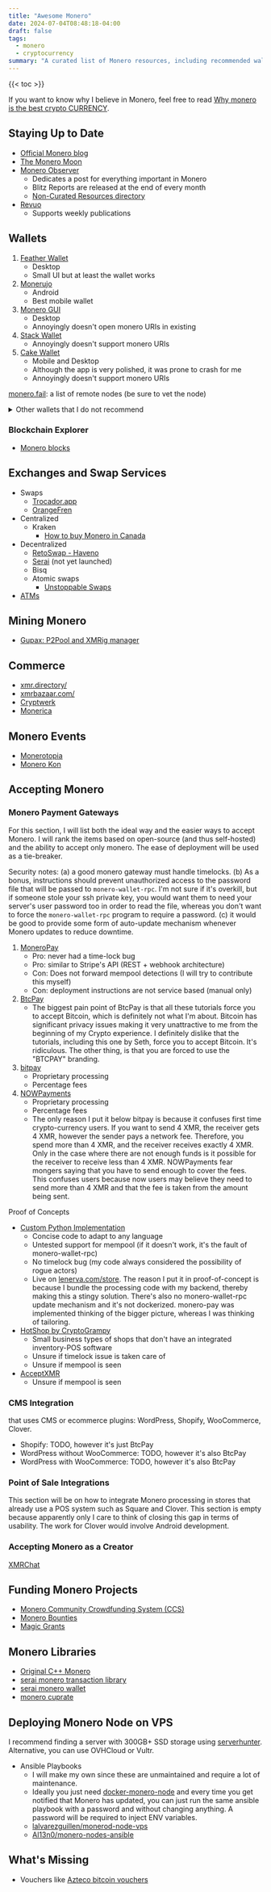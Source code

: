 ```yaml
---
title: "Awesome Monero"
date: 2024-07-04T08:48:18-04:00
draft: false
tags:
  - monero
  - cryptocurrency
summary: "A curated list of Monero resources, including recommended wallets, payment gateways, exchanges, funding opportunities, and libraries with insights on open-source options and integrations."
---
```


{{< toc >}}

If you want to know why I believe in Monero, feel free to read [Why monero is the best crypto CURRENCY](/posts/why-monero-is-the-best-crypto-currency).

## Staying Up to Date

- [Official Monero blog](https://www.getmonero.org/blog/)
- [The Monero Moon](https://www.themoneromoon.com/)
- [Monero Observer](https://monero.observer/)
  - Dedicates a post for everything important in Monero
  - Blitz Reports are released at the end of every month
  - [Non-Curated Resources directory](https://monero.observer/resources/)
- [Revuo](https://www.revuo-xmr.com/)
  - Supports weekly publications

## Wallets

1. [Feather Wallet](https://docs.featherwallet.org/)
    - Desktop
    - Small UI but at least the wallet works
2. [Monerujo](https://www.monerujo.io/)
    - Android
    - Best mobile wallet
3. [Monero GUI](https://github.com/monero-project/monero-gui)
    - Desktop
    - Annoyingly doesn't open monero URIs in existing
4. [Stack Wallet](https://stackwallet.com/)
    - Annoyingly doesn't support monero URIs
5. [Cake Wallet](https://cakewallet.com/)
    - Mobile and Desktop
    - Although the app is very polished, it was prone to crash for me
    - Annoyingly doesn't support monero URIs

[monero.fail](https://monero.fail/): a list of remote nodes (be sure to vet the node)

<details><summary>Other wallets that I do not recommend</summary>

- [Trust Wallet](https://trustwallet.com/monero-wallet)
  - Mobile and Cross Platform Desktop
  - **Proprietary**
  - Multi coin wallet
- [MyMonero](https://mymonero.com/)
  - Mobile and Cross Platform Desktop
  - Desktop app hasn't been updated since November 2022
  - Android app hasn't been updated since September 2023
  - Uses a different way to sync wallet, I can't recommend it
  - Can corrupt the wallet save file, just not good for beginners

</details>

### Blockchain Explorer

- [Monero blocks](https://localmonero.co/blocks/)

## Exchanges and Swap Services

- Swaps
  - [Trocador.app](https://trocador.app/)
  - [OrangeFren](https://orangefren.com/)
- Centralized
  - Kraken
    - [How to buy Monero in Canada](/posts/how-to-buy-monero-in-canada)
- Decentralized
  - [RetoSwap - Haveno](https://retoswap.com/)
  - [Serai](https://serai.exchange/) (not yet launched)
  - Bisq
  - Atomic swaps
    - [Unstoppable Swaps](https://unstoppableswap.net/)
- [ATMs](https://coinatmradar.com/)

## Mining Monero

- [Gupax: P2Pool and XMRig manager](https://github.com/hinto-janai/gupax?tab=readme-ov-file#what-is-monerop2poolxmriggupax)

## Commerce

- [xmr.directory/](https://xmr.directory/)
- [xmrbazaar.com/](https://xmrbazaar.com/)
- [Cryptwerk](https://cryptwerk.com/coinmap/xmr/)
- [Monerica](https://monerica.com/)

## Monero Events

- [Monerotopia](https://monerotopia.com/)
- [Monero Kon](https://www.monerokon.org/)

## Accepting Monero

### Monero Payment Gateways

For this section, I will list both the ideal way and the easier ways to accept Monero. I will rank the items based on open-source (and thus self-hosted) and the ability to accept only monero. The ease of deployment will be used as a tie-breaker.

Security notes: (a) a good monero gateway must handle timelocks. (b) As a bonus, instructions should prevent unauthorized access to the password file that will be passed to `monero-wallet-rpc`. I'm not sure if it's overkill, but if someone stole your ssh private key, you would want them to need your server's user password too in order to read the file, whereas you don't want to force the `monero-wallet-rpc` program to require a password. (c) it would be good to provide some form of auto-update mechanism whenever Monero updates to reduce downtime.

1. [MoneroPay](https://github.com/moneropay/moneropay)
      - Pro: never had a time-lock bug
      - Pro: similar to Stripe's API (REST + webhook architecture)
      - Con: Does not forward mempool detections (I will try to contribute this myself)
      - Con: deployment instructions are not service based (manual only)
2. [BtcPay](https://sethforprivacy.com/guides/accepting-monero-via-btcpay-server/)
    - The biggest pain point of BtcPay is that all these tutorials force you to accept Bitcoin, which is definitely not what I'm about. Bitcoin has significant privacy issues making it very unattractive to me from the beginning of my Crypto experience. I definitely dislike that the tutorials, including this one by Seth, force you to accept Bitcoin. It's ridiculous. The other thing, is that you are forced to use the "BTCPAY" branding.
3. [bitpay](https://bitpay.com/business/)
    - Proprietary processing
    - Percentage fees
4. [NOWPayments](https://nowpayments.io/)
    - Proprietary processing
    - Percentage fees
    - The only reason I put it below bitpay is because it confuses first time crypto-currency users. If you want to send 4 XMR, the receiver gets 4 XMR, however the sender pays a network fee. Therefore, you spend more than 4 XMR, and the receiver receives exactly 4 XMR. Only in the case where there are not enough funds is it possible for the receiver to receive less than 4 XMR. NOWPayments fear mongers saying that you have to send enough to cover the fees. This confuses users because now users may believe they need to send more than 4 XMR and that the fee is taken from the amount being sent.

Proof of Concepts

- [Custom Python Implementation](/posts/monero-payment-processing/)
  - Concise code to adapt to any language
  - Untested support for mempool (if it doesn't work, it's the fault of  monero-wallet-rpc)
  - No timelock bug (my code always considered the possibility of rogue actors)
  - Live on [lenerva.com/store](https://lenerva.com/store/). The reason I put it in proof-of-concept is because I bundle the processing code with my backend, thereby making this a stingy solution. There's also no monero-wallet-rpc update mechanism and it's not dockerized. monero-pay was implemented thinking of the bigger picture, whereas I was thinking of tailoring.
- [HotShop by CryptoGrampy](https://github.com/CryptoGrampy/HotShop)
  - Small business types of shops that don't have an integrated inventory-POS software
  - Unsure if timelock issue is taken care of
  - Unsure if mempool is seen
- [AcceptXMR](https://github.com/busyboredom/acceptxmr/)
  - Unsure if mempool is seen

### CMS Integration

that uses CMS or ecommerce plugins: WordPress, Shopify, WooCommerce, Clover.

- Shopify: TODO, however it's just BtcPay
- WordPress without WooCommerce: TODO, however it's also BtcPay
- WordPress with WooCommerce: TODO, however it's also BtcPay

### Point of Sale Integrations

This section will be on how to integrate Monero processing in stores that already use a POS system such as Square and Clover. This section is empty because apparently only I care to think of closing this gap in terms of usability. The work for Clover would involve Android development.

### Accepting Monero as a Creator

[XMRChat](https://xmrchat.com/)

## Funding Monero Projects

- [Monero Community Crowdfunding System (CCS)](https://ccs.getmonero.org/)
- [Monero Bounties](https://bounties.monero.social/)
- [Magic Grants](https://donate.magicgrants.org/monero)

## Monero Libraries

- [Original C++ Monero](https://github.com/monero-project/monero)
- [serai monero transaction library](https://github.com/serai-dex/serai/tree/develop/networks/monero)
- [serai monero wallet](https://github.com/serai-dex/serai/tree/develop/networks/monero/wallet)
- [monero cuprate](https://github.com/Cuprate/cuprate)

## Deploying Monero Node on VPS

I recommend finding a server with 300GB+ SSD storage using [serverhunter](https://www.serverhunter.com/#query=storage_capacity:%3E=525+stock:(in_stock+OR+unknown)). Alternative, you can use OVHCloud or Vultr.

- Ansible Playbooks
  - I will make my own since these are unmaintained and require a lot of maintenance.
  - Ideally you just need [docker-monero-node](https://github.com/lalanza808/docker-monero-node?tab=readme-ov-file#docker-monero-node) and every time you get notified that Monero has updated, you can just run the same ansible playbook with a password and without changing anything. A password will be required to inject ENV variables.
  - [lalvarezguillen/monerod-node-vps](https://github.com/lalvarezguillen/monerod-node-vps)
  - [Al13n0/monero-nodes-ansible](https://github.com/Al13n0/monero-nodes-ansible)

## What's Missing

- Vouchers like [Azteco bitcoin vouchers](https://azte.co/learn/articles/what-are-azteco-bitcoin-vouchers#What-are-Azteco-bitcoin-vouchers)
